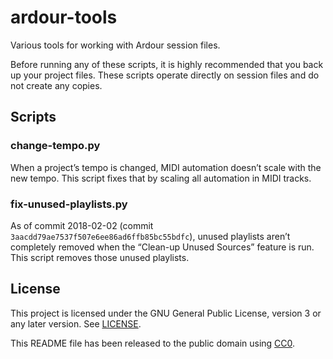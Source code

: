 ardour-tools
============

Various tools for working with Ardour session files.

Before running any of these scripts, it is highly recommended that you back up
your project files. These scripts operate directly on session files and do not
create any copies.

Scripts
-------

### change-tempo.py

When a project’s tempo is changed, MIDI automation doesn’t scale with the new
tempo. This script fixes that by scaling all automation in MIDI tracks.

### fix-unused-playlists.py

As of commit 2018-02-02 (commit ``3aacdd79ae7537f507e6ee86ad6ffb85bc55bdfc``),
unused playlists aren’t completely removed when the “Clean-up Unused Sources”
feature is run. This script removes those unused playlists.

License
-------

This project is licensed under the GNU General Public License, version 3 or
any later version. See [LICENSE].

This README file has been released to the public domain using [CC0].

[LICENSE]: LICENSE
[CC0]: https://creativecommons.org/publicdomain/zero/1.0/
